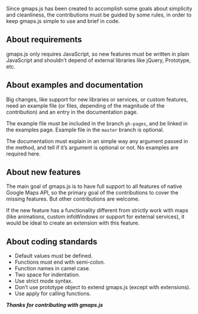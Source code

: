 Since gmaps.js has been created to accomplish some goals about simplicity and cleanliness, the contributions must be guided by some rules, in order to keep gmaps.js simple to use and brief in code.

## About requirements

gmaps.js only requires JavaScript, so new features must be written in plain JavaScript and shouldn’t depend of external libraries like jQuery, Prototype, etc.

## About examples and documentation

Big changes, like support for new libraries or services, or custom features, need an example file (or files, depending of the magnitude of the contribution) and an entry in the documentation page.

The example file must be included in the branch `gh-pages`, and be linked in the examples page. Example file in the `master` branch is optional.

The documentation must explain in an simple way any argument passed in the method, and tell if it’s argument is optional or not. No examples are required here.

## About new features

The main goal of gmaps.js is to have full support to all features of native Google Maps API, so the primary goal of the contributions to cover the missing features. But other contributions are welcome.

If the new feature has a functionality different from strictly work with maps (like animations, custom infoWindows or support for external services), it would be ideal to create an extension with this feature.

## About coding standards

* Default values must be defined.
* Functions must end with semi-colon.
* Function names in camel case.
* Two space for indentation.
* Use strict mode syntax.
* Don’t use prototype object to extend gmaps.js (except with extensions).
* Use apply for calling functions.

_**Thanks for contributing with gmaps.js**_

